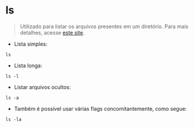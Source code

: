 # ls

> Utilizado para listar os arquivos presentes em um diretório.
> Para mais detalhes, acesse [este site](https://manned.org/ls).

- Lista simples:

`ls`

- Lista longa:

`ls -l`

- Listar arquivos ocultos:

`ls -a`

- Também é possível usar várias flags concomitantemente, como segue:

`ls -la`
